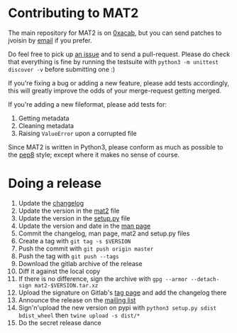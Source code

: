 # Contributing to MAT2

The main repository for MAT2 is on [0xacab]( https://0xacab.org/jvoisin/mat2 ),
but you can send patches to jvoisin by [email](https://dustri.org/) if you prefer.

Do feel free to pick up [an issue]( https://0xacab.org/jvoisin/mat2/issues )
and to send a pull-request. Please do check that everything is fine by running the
testsuite with `python3 -m unittest discover -v` before submitting one :)

If you're fixing a bug or adding a new feature, please add tests accordingly,
this will greatly improve the odds of your merge-request getting merged.

If you're adding a new fileformat, please add tests for:

1. Getting metadata
2. Cleaning metadata
3. Raising `ValueError` upon a corrupted file

Since MAT2 is written in Python3, please conform as much as possible to the
[pep8]( https://pep8.org/ ) style; except where it makes no sense of course.

# Doing a release

1. Update the [changelog](https://0xacab.org/jvoisin/mat2/blob/master/CHANGELOG.md)
2. Update the version in the [mat2](https://0xacab.org/jvoisin/mat2/blob/master/mat2) file
3. Update the version in the [setup.py](https://0xacab.org/jvoisin/mat2/blob/master/setup.py) file
4. Update the version and date in the [man page](https://0xacab.org/jvoisin/mat2/blob/master/doc/mat2.1)
5. Commit the changelog, man page, mat2 and setup.py files
6. Create a tag with `git tag -s $VERSION`
7. Push the commit with `git push origin master`
8. Push the tag with `git push --tags`
9. Download the gitlab archive of the release
10. Diff it against the local copy
11. If there is no difference, sign the archive with `gpg --armor --detach-sign mat2-$VERSION.tar.xz`
12. Upload the signature on Gitlab's [tag page](https://0xacab.org/jvoisin/mat2/tags) and add the changelog there
13. Announce the release on the [mailing list](https://mailman.boum.org/listinfo/mat-dev)
14. Sign'n'upload the new version on pypi with `python3 setup.py sdist bdist_wheel` then `twine upload -s dist/*`
15. Do the secret release dance
